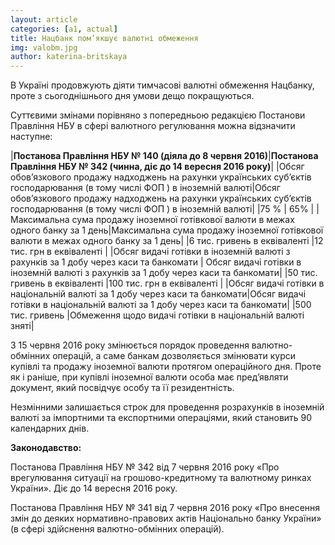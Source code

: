 ```yaml
---
layout: article
categories: [a1, actual]
title: Нацбанк пом’якшує валютні обмеження
img: valobm.jpg
author: katerina-britskaya
---
```


В Україні продовжують діяти тимчасові валютні обмеження Нацбанку, проте з сьогоднішнього дня умови дещо покращуються.

Суттєвими змінами порівняно з попередньою редакцією Постанови Правління НБУ в сфері валютного регулювання можна 
відзначити наступне: 

|**Постанова Правління НБУ № 140 (діяла до 8 червня 2016)**|**Постанова Правління НБУ № 342 (чинна, діє до 14 вересня 2016 року)**|
|Обсяг обов’язкового продажу надходжень на рахунки українських суб’єктів господарювання (в тому числі ФОП ) в іноземній валюті|Обсяг обов’язкового продажу надходжень на рахунки українських суб’єктів господарювання (в тому числі ФОП ) в іноземній валюті|
|75 % | 65% |
|Максимальна сума продажу іноземної готівкової валюти в межах одного банку за 1 день|Максимальна сума продажу іноземної готівкової валюти в межах одного банку за 1 день|
|6 тис. гривень в еквіваленті                 |12 тис. грн в еквіваленті                                |
|Обсяг видачі готівки в іноземній валюті з рахунків за 1 добу через каси та банкомати | Обсяг видачі готівки в іноземній валюті з рахунків за 1 добу через каси та банкомати|
|50 тис. гривень в еквіваленті        |100 тис. грн в еквіваленті                                    |
|Обсяг видачі готівки в національній валюті за 1 добу через каси та банкомати|Обсяг видачі готівки в національній валюті за 1 добу через каси та банкомати|
|500 тис. гривень                            |Обмеження щодо видачі готівки в національній валюті зняті|

З 15 червня 2016 року змінюється порядок проведення валютно-обмінних операцій, а саме банкам дозволяється змінювати курси купівлі та 
продажу іноземної валюти протягом операційного дня. Проте як і раніше, при купівлі іноземної валюти особа має пред’являти документ, який посвідчує особу та її резидентність.

Незмінними залишається строк для проведення розрахунків в іноземній валюті за імпортними та експортними операціями, який становить 90 
календарних днів. 

**Законодавство:**

Постанова Правління НБУ № 342 від 7 червня 2016 року «Про врегулювання ситуації на грошово-кредитному та валютному ринках України». Діє до 14 вересня 2016 року.  

Постанова Правління НБУ № 341 від 7 червня 2016 року  «Про внесення змін до деяких нормативно-правових актів Національно банку України»
(в сфері здійснення валютно-обмінних операцій).
